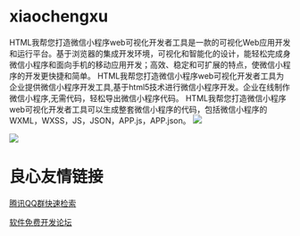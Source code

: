 # xiaochengxu
HTML我帮您打造微信小程序web可视化开发者工具是一款的可视化Web应用开发和运行平台。基于浏览器的集成开发环境，可视化和智能化的设计，能轻松完成身微信小程序和面向手机的移动应用开发；高效、稳定和可扩展的特点，使微信小程序的开发更快捷和简单。
HTML我帮您打造微信小程序web可视化开发者工具为企业提供微信小程序开发工具,基于html5技术进行微信小程序开发。企业在线制作微信小程序,无需代码，轻松导出微信小程序代码。
HTML我帮您打造微信小程序web可视化开发者工具可以生成整套微信小程序的代码，包括微信小程序的WXML，WXSS，JS，JSON，APP.js，APP.json。 
![](http://static.html580.com/upload/image/2017/01/xiaochengxu-weui.jpg)

![](http://static.html580.com/upload/image/2017/01/xiaochengxu.jpg)


 # 良心友情链接

[腾讯QQ群快速检索](http://u.720life.cn/s/8cf73f7c)

[软件免费开发论坛](http://u.720life.cn/s/bbb01dc0)